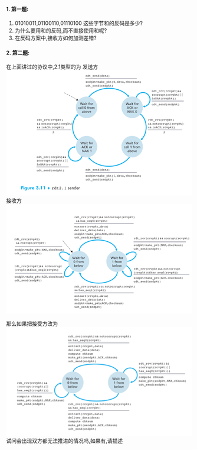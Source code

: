 #### 1. 第一题:
1. 01010011,01100110,01110100 这些字节和的反码是多少?
2. 为什么要用和的反码,而不直接使用和呢?
3. 在反码方案中,接收方如何加测差错?

#### 2. 第二题:
在上面讲过的协议中,2.1类型的为
发送方
![](tcp_udp_class_work2.png)
接收方
![](tcp_udp_class_work3.png)

那么如果把接受方改为
![](tcp_udp_class_work1.png)
试问会出现双方都无法推进的情况吗,如果有,请描述